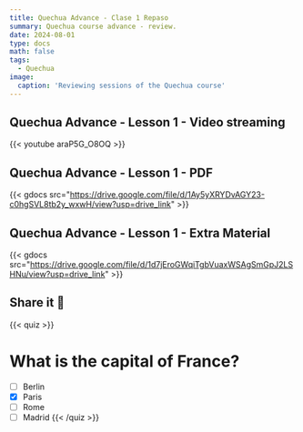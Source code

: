 ```yaml
---
title: Quechua Advance - Clase 1 Repaso
summary: Quechua course advance - review.
date: 2024-08-01
type: docs
math: false
tags:
  - Quechua
image:
  caption: 'Reviewing sessions of the Quechua course'
---
```


## Quechua Advance - Lesson 1 - Video streaming

{{< youtube araP5G_O8OQ >}}

## Quechua Advance - Lesson 1 - PDF

<!-- <object data="http://yoursite.com/the.pdf" type="application/pdf" width="700px" height="700px">
    <embed src="http://yoursite.com/the.pdf">
        <p>This browser does not support PDFs. Please download the PDF to view it: <a href="http://yoursite.com/the.pdf">Download PDF</a>.</p>
    </embed>
</object> -->

{{< gdocs src="https://drive.google.com/file/d/1Ay5yXRYDvAGY23-c0hgSVL8tb2y_wxwH/view?usp=drive_link" >}}

## Quechua Advance - Lesson 1 - Extra Material

{{< gdocs src="https://drive.google.com/file/d/1d7jEroGWqiTgbVuaxWSAgSmGpJ2LSHNu/view?usp=drive_link" >}}

## Share it 🙌

{{< quiz >}}
# What is the capital of France?
- [ ] Berlin
- [x] Paris
- [ ] Rome
- [ ] Madrid
{{< /quiz >}}